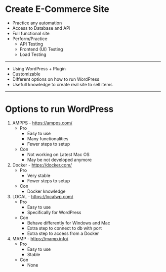 # Create E-Commerce Site

- Practice any automation
- Access to Database and API
- Full functional site
- Perform/Practice
  - API Testing
  - Frontend (UI) Testing
  - Load Testing

__________________________________________________________________
- Using WordPress + Plugin
- Customizable
- Different options on how to run WordPress
- Usefull knowledge to create real site to sell items
__________________________________________________________________

# Options to run WordPress
1) AMPPS - https://ampps.com/
   - Pro
       - Easy to use
       - Many functionalities
       - Fewer steps to setup
   - Con
       - Not working on Latest Mac OS
       - May be not developed anymore
2) Docker - https://docker.com/
   - Pro
       - Very stable
       - Fewer steps to setup
   - Con
       - Docker knowledge
3) LOCAL - https://localwp.com/
   - Pro
       - Easy to use
       - Specifically for WordPress
   - Con
       - Behave differently for Windows and Mac
       - Extra step to connect to db with port
       - Extra step to access from a Docker
4) MAMP - https://mamp.info/
   - Pro
       - Easy to use
       - Stable
   - Con
       - None
